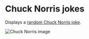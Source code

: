 # Chuck Norris jokes

Displays a [random Chuck Norris joke](https://github.com/chucknorris-io/chuck-api).

![Chuck Norris image](https://raw.github.com/dinispeixoto/BitBar-plugins/master/imgs/cn_jokes.png)